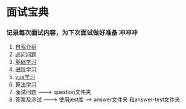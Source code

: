 # 面试宝典
### 记录每次面试内容，为下次面试做好准备 冲冲冲


1. [自我介绍](%E8%87%AA%E6%88%91%E4%BB%8B%E7%BB%8D.md)
2. [必问问题](%E5%BF%85%E9%97%AE%E9%97%AE%E9%A2%98.md)
3. [基础学习](%E5%9F%BA%E7%A1%80%E5%AD%A6%E4%B9%A0.md)
4. [进阶学习](%E8%BF%9B%E9%98%B6%E5%AD%A6%E4%B9%A0.md)
5. [vue学习](vue%E5%AD%A6%E4%B9%A0.md)
6. [算法学习](%E7%AE%97%E6%B3%95%E5%AD%A6%E4%B9%A0.md)
7. 面试问题 ---> question文件夹
8. 答案及测试 ---> 使用jest库 --> answer文件夹 和answer-test文件夹

